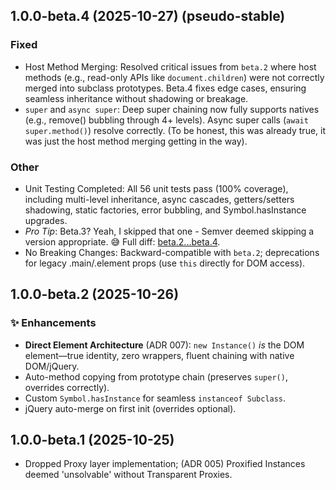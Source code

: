 ## 1.0.0-beta.4 (2025-10-27) (pseudo-stable)

### Fixed
  - Host Method Merging: Resolved critical issues from `beta.2` where host methods (e.g., read-only APIs like `document.children`) were not correctly merged into subclass prototypes. Beta.4 fixes edge cases, ensuring seamless inheritance without shadowing or breakage.
  - `super` and `async super`: Deep super chaining now fully supports natives (e.g., remove() bubbling through 4+ levels).
Async super calls (`await super.method()`) resolve correctly. (To be honest, this was already true, it was just the host method merging getting in the way).

### Other
  - Unit Testing Completed: All 56 unit tests pass (100% coverage), including multi-level inheritance, async cascades, getters/setters shadowing, static factories, error bubbling, and Symbol.hasInstance upgrades.
  - *Pro Tip*: Beta.3? Yeah, I skipped that one - Semver deemed skipping a version appropriate. 😅 Full diff: [beta.2...beta.4](link-to-compare).
  - No Breaking Changes: Backward-compatible with `beta.2`; deprecations for legacy .main/.element props (use `this` directly for DOM access).

## 1.0.0-beta.2 (2025-10-26)
### ✨ Enhancements
- **Direct Element Architecture** (ADR 007): `new Instance()` *is* the DOM element—true identity, zero wrappers, fluent chaining with native DOM/jQuery.
- Auto-method copying from prototype chain (preserves `super()`, overrides correctly).
- Custom `Symbol.hasInstance` for seamless `instanceof Subclass`.
- jQuery auto-merge on first init (overrides optional).

## 1.0.0-beta.1 (2025-10-25)
  - Dropped Proxy layer implementation; (ADR 005) Proxified Instances deemed 'unsolvable' without Transparent Proxies.
